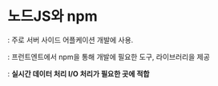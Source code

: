 # 노드JS와 npm

: 주로 서버 사이드 어플케이션 개발에 사용.

: 프런트엔트에서 npm을 통해 개발에 필요한 도구, 라이브러리을 제공

: **실시간 데이터 처리 I/O 처리가 필요한 곳에 적합**

